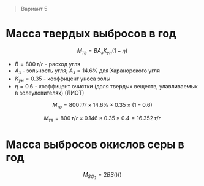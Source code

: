 > Вариант 5

Масса твердых выбросов в год
===

$$M_{тв} = B A _з K _{ун} (1 - \eta)$$

- $B = 800\,т/г$ - расход угля
- $A_з$ - зольность угля; $A_з = 14.6 \%$ для Харанорского угля
- $K _{ун} = 0.35$ - коэффицент уноса золы
- $\eta = 0.6$ - коэффицент очистки (доля твердых веществ,
  улавливаемых в золеуловителях) (ЛИОТ)

$$M_{тв} = 800\,т/г \times 14.6 \% \times 0.35 \times (1 - 0.6)$$

$$M_{тв} = 800\,т/г \times 0.146 \times 0.35 \times 0.4 = 16.352\,т/г$$

Масса выбросов окислов серы в год
===

$$M _{SO_2} = 2 BS () ()$$